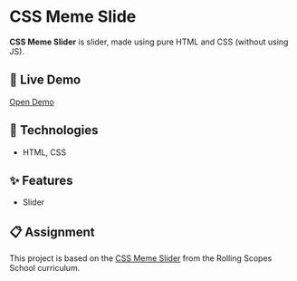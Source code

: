 # CSS Meme Slide

**CSS Meme Slider** is slider, made using pure HTML and CSS (without using JS).

## 🔗 Live Demo

[Open Demo](https://radomskaia.github.io/cssMemeSlider/)

## 🚀 Technologies

- HTML, CSS

## ✨ Features

- Slider

## 📋 Assignment

This project is based on the [CSS Meme Slider](https://github.com/rolling-scopes-school/tasks/tree/master/tasks/css-meme-slider) from the Rolling Scopes School curriculum.



